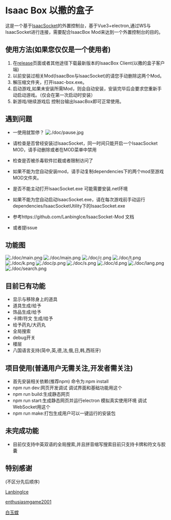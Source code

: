 # Isaac Box 以撒的盒子

这是一个基于[IsaacSocket](https://github.com/LanbingIce/IsaacSocket-Mod)的外置控制台，基于Vue3+electron,通过WS与IsaacSocket进行连接，需要配合IsaacBox Mod来达到一个外置控制台的目的。

## 使用方法(如果您仅仅是一个使用者)
1. 在[release](https://github.com/NOTF-API/IsaacBoxClient/releases/)页面或者其他途径下载最新版本的IsaacBox Client(以撒的盒子客户端)
2. 以前安装过相关Mod(IsaacBox与IsaacSocket)的请您手动删除这两个Mod。
3. 解压缩文件夹，打开isaac-box.exe。
4. 启动游戏,如果未安装所需Mod，则会自动安装，安装完毕后会要求您重新手动启动游戏。（仅会在第一次启动时安装）
5. 新游戏/继续游戏后 控制台输出IsaacBox即可正常使用。

## 遇到问题
+ 一使用就暂停？
![./doc/pause.jpg](./doc/pause.jpg "解决暂停方法")

+ 请检查是否曾经安装过IsaacSocket，同一时间只能开启一个IsaacSocket MOD，请手动删除或者在MOD菜单中禁用

+ 检查是否被杀毒软件拦截或者限制访问了
+ 如果不能为您自动安装mod，请手动复制dependencies下的两个mod至游戏MOD文件夹。
+ 是否不能主动打开IsaacSocket.exe 可能需要安装.net环境
+ 如果不能为您自动启动IsaacSocket.exe，请在每次游戏前手动运行dependencies/IsaacSocketUtility下的IsaacSocket.exe
+ 参考https://github.com/LanbingIce/IsaacSocket-Mod 文档
+ 或者提issue

## 功能图
![./doc/main.png](./doc/main.png "主画面")
![./doc/main.png](./doc/m_en.png "英文版主画面")
![./doc/c.png](./doc/c.png "道具")
![./doc/t.png](./doc/t.png "饰品")
![./doc/k.png](./doc/k.png "卡牌与符文")
![./doc/p.png](./doc/p.png "胶囊效果")
![./doc/s.png](./doc/s.png "楼层")
![./doc/d.png](./doc/d.png "debug")
![./doc/lang.png](./doc/lang.png "八国语言")
![./doc/search.png](./doc/search.png "全局搜索")

## 目前已有功能
+ 显示与移除身上的道具
+ 道具生成/给予
+ 饰品生成/给予
+ 卡牌/符文 生成/给予
+ 给予药丸/大药丸
+ 全局搜索
+ debug开关
+ 楼层
+ 八国语言支持(简中,英,德,法,俄,日,韩,西班牙)


## 项目使用(普通用户无需关注,开发者需关注)
+ 首先安装相关依赖(推荐npm) 命令为:npm install
+ npm run dev:网页开发调试 调试界面和基础功能用这个
+ npm run build:生成静态网页
+ npm run start:生成静态网页并运行electron 模拟真实使用环境 调试WebSocket用这个
+ npm run make:打包生成用户可以一键运行的安装包
## 未完成功能
+ 目前仅支持中英双语的全局搜索,并且拼音缩写搜索目前只支持卡牌和符文与胶囊

## 特别感谢
(不区分先后顺序)

[LanbingIce](https://github.com/LanbingIce)

[enthusiasmgame2001](https://github.com/enthusiasmgame2001)

[白玉螳](https://space.bilibili.com/6126195)
